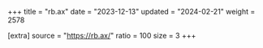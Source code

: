 +++
title = "rb.ax"
date = "2023-12-13"
updated = "2024-02-21"
weight = 2578

[extra]
source = "https://rb.ax/"
ratio = 100
size = 3
+++

